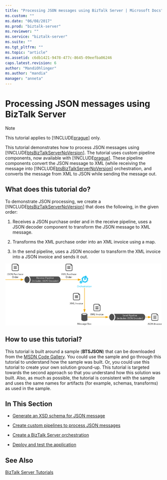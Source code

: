 ```yaml
---
title: "Processing JSON messages using BizTalk Server | Microsoft Docs"
ms.custom: ""
ms.date: "06/08/2017"
ms.prod: "biztalk-server"
ms.reviewer: ""
ms.service: "biztalk-server"
ms.suite: ""
ms.tgt_pltfrm: ""
ms.topic: "article"
ms.assetid: c6db1421-9478-477c-8645-09eefba06246
caps.latest.revision: 6
author: "MandiOhlinger"
ms.author: "mandia"
manager: "anneta"
---
```

# Processing JSON messages using BizTalk Server
> [!NOTE]
>  This tutorial applies to [!INCLUDE[prague](../includes/prague-md.md)] only.  
  
 This tutorial demonstrates how to process JSON messages using [!INCLUDE[btsBizTalkServerNoVersion](../includes/btsbiztalkservernoversion-md.md)]. The tutorial uses custom pipeline components, now available with [!INCLUDE[prague](../includes/prague-md.md)]. These pipeline components convert the JSON message to XML (while receiving the message into [!INCLUDE[btsBizTalkServerNoVersion](../includes/btsbiztalkservernoversion-md.md)] orchestration, and converts the message from XML to JSON while sending the message out.  
  
## What does this tutorial do?  
 To demonstrate JSON processing, we create a [!INCLUDE[btsBizTalkServerNoVersion](../includes/btsbiztalkservernoversion-md.md)] that does the following, in the given order:  
  
1.  Receives a JSON purchase order and in the receive pipeline, uses a JSON decoder component to transform the JSON message to XML message.  
  
2.  Transforms the XML purchase order into an XML invoice using a map.  
  
3.  In the send pipeline, uses a JSON encoder to transform the XML invoice into a JSON invoice and sends it out.  
  
 ![Processing JSON messages in BizTalk Server](../core/media/btsjson-flow.png "BTSJSON_Flow")  
  
## How to use this tutorial?  
 This tutorial is built around a sample (**BTSJSON**) that can be downloaded from the [MSDN Code Gallery](http://go.microsoft.com/fwlink/?LinkId=403197). You could use the sample and go through this tutorial to understand how the sample was built. Or, you could use this tutorial to create your own solution ground-up. This tutorial is targeted towards the second approach so that you understand how this solution was built. Also, as much as possible, the tutorial is consistent with the sample and uses the same names for artifacts (for example, schemas, transforms) as used in the sample.  
  
## In This Section  
  
-   [Generate an XSD schema for JSON message](../core/generate-an-xsd-schema-for-json-message.md)  
  
-   [Create custom pipelines to process JSON messages](../core/create-custom-pipelines-to-process-json-messages.md)  
  
-   [Create a BizTalk Server orchestration](../core/create-a-biztalk-server-orchestration.md)  
  
-   [Deploy and test the application](../core/deploy-and-test-the-application.md)  
  
## See Also  
 [BizTalk Server Tutorials](../core/biztalk-server-tutorials.md)